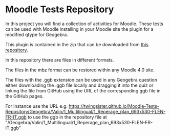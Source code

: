 # Moodle Tests Repository
In this project you will find a collection of activities for Moodle. 
These tests can be used with Moodle installing in your Moodle site the plugin for a modified qtype for Geogebra.

This plugin is contained in  the zip that can be downloaded from 
[this repository](https://github.com/TWINGSISTER/moodle-qtype_geogebra/archive/refs/heads/twingsisterdev.zip).

In this repository there are files in different formats.

The files in the mbz format can be restored within any Moodle 4.0 site.

The files with the .ggb extension can be used in any Geogebra question either downloading the .ggb file locally and 
dragging it into the quiz or linking the file from GitHub using the URL of the corresponding ggb file in the GitHub pages.

For instance use the URL  e.g. https://twingsister.github.io/Moodle-Tests-Repository/Geogebra/Valin/1_Multilingual/1_Reperage_plan_693x530-FLEN-FR-IT.ggb to use the ggb in the repository file at "/Geogebra/Valin/1_Multilingual/1_Reperage_plan_693x530-FLEN-FR-IT.ggb"  


 